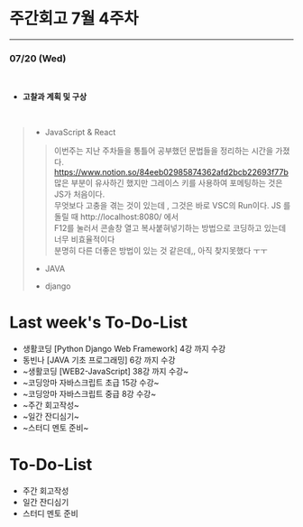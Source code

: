 # 주간회고 7월 4주차
---

### 07/20 (Wed)
<br>

+ **고찰과 계획 및 구상** <br>
<br>

>* JavaScript & React
>> 이번주는 지난 주차들을 통틀어 공부했던 문법들을 정리하는 시간을 가졌다. <br>
>> https://www.notion.so/84eeb02985874362afd2bcb22693f77b <br>
>> 많은 부분이 유사하긴 했지만 그레이스 키를 사용하여 포메팅하는 것은 JS가 처음이다. <br>
>> 무엇보다 고충을 겪는 것이 있는데 , 그것은 바로 VSC의 Run이다. JS 를 돌릴 때 http://localhost:8080/ 에서 <br>
>> F12를 눌러서 콘솔창 열고 복사붙혀넣기하는 방법으로 코딩하고 있는데 너무 비효율적이다 <br>
>> 분명히 다른 더좋은 방법이 있는 것 같은데,, 아직 찾지못했다 ㅜㅜ <br>
>
>* JAVA
>> 
>
>
>* django
>> 
>
>  


# Last week's To-Do-List
+ 생활코딩 [Python Django Web Framework] 4강 까지 수강
+ 동빈나 [JAVA 기초 프로그래밍] 6강 까지 수강
+ ~생활코딩 [WEB2-JavaScript] 38강 까지 수강~
+ ~코딩앙마 자바스크립트 초급 15강 수강~
+ ~코딩앙마 자바스크립트 중급 8강 수강~
+ ~주간 회고작성~
+ ~일간 잔디심기~
+ ~스터디 멘토 준비~

# To-Do-List
+ 주간 회고작성
+ 일간 잔디심기
+ 스터디 멘토 준비


